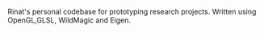 Rinat's personal codebase for prototyping research projects.
Written using OpenGL,GLSL, WildMagic and Eigen.
